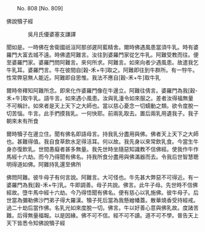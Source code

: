 ﻿　　No. 808 [No. 809]

佛說犢子經

　　　　吳月氏優婆塞支謙譯


聞如是。一時佛在舍衛國祇洹阿那邠遲阿藍精舍。爾時佛遇風患當須牛乳。時有婆羅門大富去城不遠。時佛遣阿難言。汝往到婆羅門家從乞牛乳。阿難受教而往。便至婆羅門家。婆羅門問阿難言。來何所求。阿難言。如來向者少遇風患。故遣我乞牛乳耳。婆羅門言。牛在彼間自[穀-禾+牛]取之。阿難即往到牛群所。有一牸牛。性常弊惡無人能近。阿難即自思惟。我法不應自[穀-禾+牛]取牛乳

爾時帝釋知阿難所念。即來化作婆羅門像在牛邊立。阿難往倩言。婆羅門為我[穀-禾+牛]取牛乳。語牛言。如來遇小風患。汝與乳湩令如來服之。差者汝得福無量不可稱計。如來者是天上天下之大師也。當以慈心憂念一切蠕動之類。欲令度脫一切苦惱。牛言。此手捫摸我乳。一何快耶。前兩乳取去。置后兩乳用遺我子。我子朝來未有所食

爾時犢子在邊立住。聞有佛名即語母言。持我乳分盡用與佛。佛者天上天下之大師也。甚難得值。我自食草飲水足得活耳。何以故。我先身以來常飲乳食。今當生牛身亦復飲乳。世間愚癡者甚多無量。我先世時坐隨惡知識教不信佛經。使我作牛作馬經十六劫。而今乃得聞有佛名。持我所食分盡用與佛滿器而去。令我后世智慧聰明得道如佛。阿難持乳還至佛所

佛問阿難。彼牛母子有何言說。阿難言。大可怪也。牛先甚大弊惡不可得近。有一婆羅門為我[穀-禾+牛]乳。牛即調善。母子共說。佛言。此牛子母。先世時不信佛經故。墮牛馬中經十六劫。今乃得悟聞有佛名。便有慈心以乳施佛。彼牛母子。后世當為彌勒佛沙門弟子得大羅漢。犢子死后當為我懸繒幡蓋。散華燒香受持經戒。過二十劫后當作佛。名乳光如來度脫一切。佛言。牛以好善心意與佛乳故。度諸苦難。后得無量福報。以是因緣。佛不可不信。經不可不讀。道不可不學。普告天上天下皆悉令知佛說犢子經
